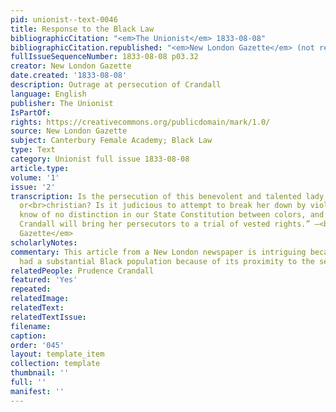 ```yaml
---
pid: unionist--text-0046
title: Response to the Black Law
bibliographicCitation: "<em>The Unionist</em> 1833-08-08"
bibliographicCitation.republished: "<em>New London Gazette</em> (not researched)"
fullIssueSequenceNumber: 1833-08-08 p03.32
creator: New London Gazette
date.created: '1833-08-08'
description: Outrage at persecution of Crandall
language: English
publisher: The Unionist
IsPartOf: 
rights: https://creativecommons.org/publicdomain/mark/1.0/
source: New London Gazette
subject: Canterbury Female Academy; Black Law
type: Text
category: Unionist full issue 1833-08-08
article.type: 
volume: '1'
issue: '2'
transcription: Is the persecution of this benevolent and talented lady either republican
  or<br>christian? Is it judicious to attempt to break her down by violence and insult?<br>We
  know of no distinction in our State Constitution between colors, and we hope<br>Miss
  Crandall will bring her persecutors to a trial of vested rights.” –<br><em>New London
  Gazette</em>
scholarlyNotes: 
commentary: This article from a New London newspaper is intriguing because that city
  had a substantial Black population because of its proximity to the sea.
relatedPeople: Prudence Crandall
featured: 'Yes'
repeated: 
relatedImage: 
relatedText: 
relatedTextIssue: 
filename: 
caption: 
order: '045'
layout: template_item
collection: template
thumbnail: ''
full: ''
manifest: ''
---
```

